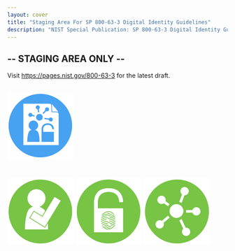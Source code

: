```yaml
---
layout: cover
title: "Staging Area For SP 800-63-3 Digital Identity Guidelines"
description: "NIST Special Publication: SP 800-63-3 Digital Identity Guidelines"
---
```

<section class="home home-title" markdown="1">

# -- STAGING AREA ONLY --

Visit <https://pages.nist.gov/800-63-3> for the latest draft.  <br><br>


</section>
<section class="home home-about" markdown="1">
<div class="section-container" markdown="1">
<div class="index-section-content" markdown="1">


<a href="sp800-63-3.html"><img src="assets/63.png" style="float: center; width: 30%; margin-right: 1%; margin-bottom: 2em;"/></a>

<a href="sp800-63a.html"><img src="assets/63a.png" style="float: left; width: 30%; margin-right: 1%; margin-bottom: 0.5em;"/></a>
<a href="sp800-63b.html"><img src="assets/63b.png" style="float: left; width: 30%; margin-right: 1%; margin-bottom: 0.5em;"/></a>
  <a href="sp800-63c.html"><img src="assets/63c.png" style="float: left; width: 30%; margin-right: 1%; margin-bottom: 0.5em;"/></a>
</div>
</div>
</section>
